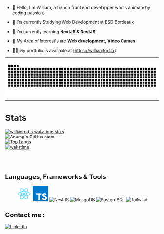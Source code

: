- 👋 Hello, I'm William, a french front end developper who's animate by coding passion.

- 🔭 I’m currently Studying Web Development at ESD Bordeaux

- 🌱 I’m currently learning **NextJS & NestJS**

- 👯 My Area of Interest's are **Web development, Video Games**

- 👨‍💻 My portfolio is available at [https://williamfort.fr)

---

<div align="center">
  <picture>
    <source media="(prefers-color-scheme: dark)" srcset="images/github-contribution-grid-snake-dark.svg" />
    <source media="(prefers-color-scheme: light)" srcset="images/github-contribution-grid-snake.svg" />
    <img alt="github-snake" src="images/github-contribution-grid-snake.svg" />
  </picture>
</div>

---

# Stats

[![willianrod's wakatime stats](https://github-readme-stats.vercel.app/api/wakatime?username=DraxX0&theme=synthwave&langs_count=10)](https://github.com/Draxx0/github-readme-stats)  
![Anurag's GitHub stats](https://github-readme-stats.vercel.app/api?username=Draxx0&show_icons=true&theme=synthwave)  
[![Top Langs](https://github-readme-stats.vercel.app/api/top-langs/?username=Draxx0&layout=compact&langs_count=12&theme=synthwave)](https://github.com/anuraghazra/github-readme-stats)  
[![wakatime](https://wakatime.com/badge/user/feeb7e6c-eaeb-4a61-ae62-8bf7fd48feef.svg)](https://wakatime.com/@feeb7e6c-eaeb-4a61-ae62-8bf7fd48feef)

<br>

<br>

## Languages, Frameworks & Tools

<p align="center">
<img src="https://raw.githubusercontent.com/github/explore/80688e429a7d4ef2fca1e82350fe8e3517d3494d/topics/react/react.png" alt="React" height="50px">
<img src="https://raw.githubusercontent.com/github/explore/80688e429a7d4ef2fca1e82350fe8e3517d3494d/topics/typescript/typescript.png" alt="Typescript" height="50px">
<img src="https://upload.wikimedia.org/wikipedia/commons/thumb/a/a8/NestJS.svg/1200px-NestJS.svg.png" alt="NestJS" height="50px">
<img src="https://cdn.cdnlogo.com/logos/m/30/mongodb-icon.svg" alt="MongoDB" height="50px">
<img src="https://upload.wikimedia.org/wikipedia/commons/thumb/2/29/Postgresql_elephant.svg/1200px-Postgresql_elephant.svg.png" alt="PostgreSQL" height="50px">
<img src="https://upload.wikimedia.org/wikipedia/commons/thumb/d/d5/Tailwind_CSS_Logo.svg/1024px-Tailwind_CSS_Logo.svg.png" alt="Tailwind" height="50px">
<br>

## Contact me :

<div>
  <a href="https://www.linkedin.com/in/william-fort/" target="_blank"><img src="https://upload.wikimedia.org/wikipedia/commons/thumb/c/ca/LinkedIn_logo_initials.png/768px-LinkedIn_logo_initials.png" alt="LinkedIn" height="50"></a>
</div>
<!---
Draxx0/Draxx0 is a ✨ special ✨ repository because its `README.md` (this file) appears on your GitHub profile.
You can click the Preview link to take a look at your changes.
--->
